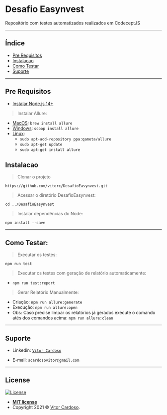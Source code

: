 # Desafio Easynvest

Repositório com testes automatizados realizados em CodeceptJS

---

## Índice

- [Pre Requisitos](#pre-requisitos)
- [Instalacao](#instalacao)
- [Como Testar](#como-testar)
- [Suporte](#suporte)

---

## Pre Requisitos

- [Instalar Node.js 14+](https://nodejs.org/)

>Instalar Allure:
* [MacOS](https://docs.qameta.io/allure/#_mac_os_x): `brew install allure`
* [Windows](https://docs.qameta.io/allure/#_windows): `scoop install allure`
* [Linux](https://docs.qameta.io/allure/#_linux):
    - `sudo apt-add-repository ppa:qameta/allure`
    - `sudo apt-get update`
    - `sudo apt-get install allure`

## Instalacao

> Clonar o projeto

`https://github.com/vitorc/DesafioEasynvest.git`

>Acessar o diretório DesafioEasynvest:

`cd ../DesafioEasynvest`

> Instalar dependências do Node:

`npm install --save`

---

## Como Testar:

> Executar os testes:

`npm run test`

> Executar os testes com geração de relatório automaticamente:

* `npm run test:report`

> Gerar Relatório Manualmente:
* Criação: `npm run allure:generate`
* Execução: `npm run allure:open`
* Obs: Caso precise limpar os relatórios já gerados execute o comando atés dos comandos acima: `npm run allure:clean`

---

## Suporte

- Linkedin: <a href="https://www.linkedin.com/in/vitor-cardoso-" target="_blank">`Vitor Cardoso`</a>

- E-mail: `scardosovitor@gmail.com`

---

## License

[![License](http://img.shields.io/:license-mit-blue.svg?style=flat-square)](http://badges.mit-license.org)

- **[MIT license](http://opensource.org/licenses/mit-license.php)**
- Copyright 2021 © <a href="https://www.linkedin.com/in/vitor-cardoso-" target="_blank">Vitor Cardoso</a>.
